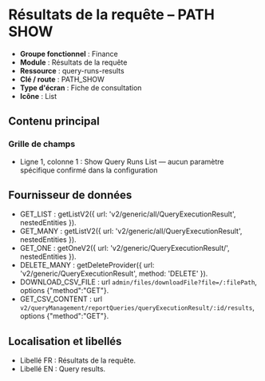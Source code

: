 # Résultats de la requête – PATH SHOW

- **Groupe fonctionnel** : Finance
- **Module** : Résultats de la requête
- **Ressource** : query-runs-results
- **Clé / route** : PATH_SHOW
- **Type d'écran** : Fiche de consultation
- **Icône** : List

## Contenu principal
### Grille de champs
- Ligne 1, colonne 1 : Show Query Runs List — aucun paramètre spécifique confirmé dans la configuration

## Fournisseur de données
- GET_LIST : getListV2({
  url: 'v2/generic/all/QueryExecutionResult',
  nestedEntities
}).
- GET_MANY : getListV2({
  url: 'v2/generic/all/QueryExecutionResult',
  nestedEntities
}).
- GET_ONE : getOneV2({
  url: 'v2/generic/QueryExecutionResult/',
  nestedEntities
}).
- DELETE_MANY : getDeleteProvider({
  url: 'v2/generic/QueryExecutionResult',
  method: 'DELETE'
}).
- DOWNLOAD_CSV_FILE : url `admin/files/downloadFile?file=/:filePath`, options {"method":"GET"}.
- GET_CSV_CONTENT : url `v2/queryManagement/reportQueries/queryExecutionResult/:id/results`, options {"method":"GET"}.

## Localisation et libellés
- Libellé FR : Résultats de la requête.
- Libellé EN : Query results.